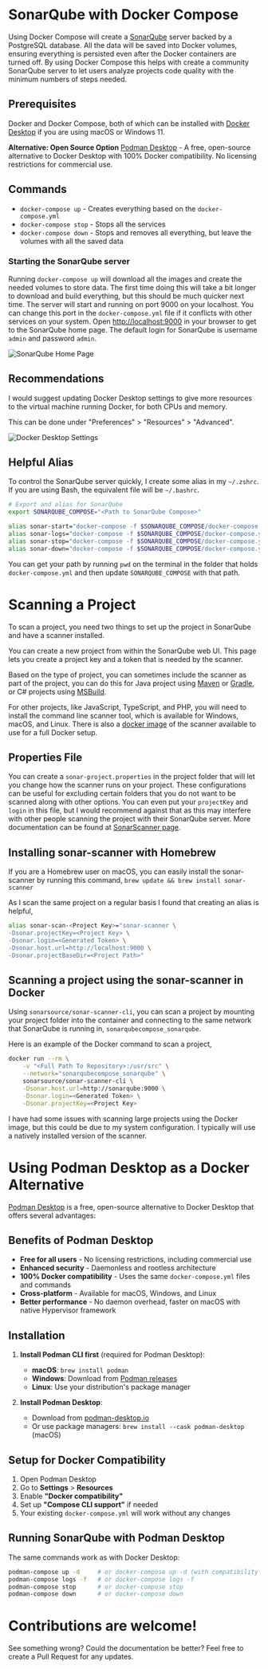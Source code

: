 # SonarQube with Docker Compose
Using Docker Compose will create a [SonarQube](https://www.sonarqube.org/) server backed by a PostgreSQL database. All the data will be saved into Docker volumes, ensuring everything is persisted even after the Docker containers are turned off. By using Docker Compose this helps with create a community SonarQube server to let users analyze projects code quality with the minimum numbers of steps needed.

## Prerequisites
Docker and Docker Compose, both of which can be installed with [Docker Desktop](https://www.docker.com/products/docker-desktop) if you are using macOS or Windows 11.

**Alternative: Open Source Option**
[Podman Desktop](https://podman-desktop.io/) - A free, open-source alternative to Docker Desktop with 100% Docker compatibility. No licensing restrictions for commercial use.

## Commands
* `docker-compose up` - Creates everything based on the `docker-compose.yml`
* `docker-compose stop` - Stops all the services
* `docker-compose down` - Stops and removes all everything, but leave the volumes with all the saved data

### Starting the SonarQube server
Running `docker-compose up` will download all the images and create the needed volumes to store data. The first time doing this will take a bit longer to download and build everything, but this should be much quicker next time. The server will start and running on port 9000 on your localhost. You can change this port in the `docker-compose.yml` file if it conflicts with other services on your system. Open [http://localhost:9000](http://localhost:9000) in your browser to get to the SonarQube home page. The default login for SonarQube is username `admin` and password `admin`.

![SonarQube Home Page](images/sonarqube_home_page.png)

## Recommendations
I would suggest updating Docker Desktop settings to give more resources to the virtual machine running Docker, for both CPUs and memory.

This can be done under "Preferences" > "Resources" > "Advanced".

![Docker Desktop Settings](images/docker_desktop_settings.png)

## Helpful Alias
To control the SonarQube server quickly, I create some alias in my `~/.zshrc`. If you are using Bash, the equivalent file will be `~/.bashrc`.

```bash
# Export and alias for SonarQube
export SONARQUBE_COMPOSE="<Path to SonarQube Compose>"

alias sonar-start="docker-compose -f $SONARQUBE_COMPOSE/docker-compose.yml up -d"
alias sonar-logs="docker-compose -f $SONARQUBE_COMPOSE/docker-compose.yml logs -f"
alias sonar-stop="docker-compose -f $SONARQUBE_COMPOSE/docker-compose.yml stop"
alias sonar-down="docker-compose -f $SONARQUBE_COMPOSE/docker-compose.yml down"
```

You can get your path by running `pwd` on the terminal in the folder that holds `docker-compose.yml` and then update `SONARQUBE_COMPOSE` with that path.

# Scanning a Project
To scan a project, you need two things to set up the project in SonarQube and have a scanner installed.

You can create a new project from within the SonarQube web UI. This page lets you create a project key and a token that is needed by the scanner.

Based on the type of project, you can sometimes include the scanner as part of the project, you can do this for Java project using [Maven](https://docs.sonarqube.org/latest/analysis/scan/sonarscanner-for-maven/) or [Gradle](https://docs.sonarqube.org/latest/analysis/scan/sonarscanner-for-gradle/), or C# projects using [MSBuild](https://docs.sonarqube.org/latest/analysis/scan/sonarscanner-for-msbuild/).

For other projects, like JavaScript, TypeScript, and PHP, you will need to install the command line scanner tool, which is available for Windows, macOS, and Linux. There is also a [docker image](https://hub.docker.com/r/sonarsource/sonar-scanner-cli) of the scanner available to use for a full Docker setup.

## Properties File
You can create a `sonar-project.properties` in the project folder that will let you change how the scanner runs on your project. These configurations can be useful for excluding certain folders that you do not want to be scanned along with other options. You can even put your `projectKey` and `login` in this file, but I would recommend against that as this may interfere with other people scanning the project with their SonarQube server. More documentation can be found at [SonarScanner page](https://docs.sonarqube.org/latest/analysis/scan/sonarscanner/).

## Installing sonar-scanner with Homebrew
If you are a Homebrew user on macOS, you can easily install the sonar-scanner by running this command, `brew update && brew install sonar-scanner`

As I scan the same project on a regular basis I found that creating an alias is helpful,

```bash
alias sonar-scan-<Project Key>="sonar-scanner \
-Dsonar.projectKey=<Project Key> \
-Dsonar.login=<Generated Token> \
-Dsonar.host.url=http://localhost:9000 \
-Dsonar.projectBaseDir=<Project Path>"
```

## Scanning a project using the sonar-scanner in Docker
Using `sonarsource/sonar-scanner-cli`, you can scan a project by mounting your project folder into the container and connecting to the same network that SonarQube is running in, `sonarqubecompose_sonarqube`.

Here is an example of the Docker command to scan a project,

```bash
docker run --rm \
    -v "<Full Path To Repository>:/usr/src" \
    --network="sonarqubecompose_sonarqube" \
    sonarsource/sonar-scanner-cli \
    -Dsonar.host.url=http://sonarqube:9000 \
    -Dsonar.login=<Generated Token> \
    -Dsonar.projectKey=<Project Key>
```

I have had some issues with scanning large projects using the Docker image, but this could be due to my system configuration. I typically will use a natively installed version of the scanner.

# Using Podman Desktop as a Docker Alternative

[Podman Desktop](https://podman-desktop.io/) is a free, open-source alternative to Docker Desktop that offers several advantages:

## Benefits of Podman Desktop
* **Free for all users** - No licensing restrictions, including commercial use
* **Enhanced security** - Daemonless and rootless architecture 
* **100% Docker compatibility** - Uses the same `docker-compose.yml` files and commands
* **Cross-platform** - Available for macOS, Windows, and Linux
* **Better performance** - No daemon overhead, faster on macOS with native Hypervisor framework

## Installation
1. **Install Podman CLI first** (required for Podman Desktop):
   - **macOS**: `brew install podman`
   - **Windows**: Download from [Podman releases](https://github.com/containers/podman/releases)
   - **Linux**: Use your distribution's package manager

2. **Install Podman Desktop**:
   - Download from [podman-desktop.io](https://podman-desktop.io/)
   - Or use package managers: `brew install --cask podman-desktop` (macOS)

## Setup for Docker Compatibility
1. Open Podman Desktop
2. Go to **Settings** > **Resources**
3. Enable **"Docker compatibility"** 
4. Set up **"Compose CLI support"** if needed
5. Your existing `docker-compose.yml` will work without any changes

## Running SonarQube with Podman Desktop
The same commands work as with Docker Desktop:
```bash
podman-compose up -d     # or docker-compose up -d (with compatibility enabled)
podman-compose logs -f   # or docker-compose logs -f
podman-compose stop      # or docker-compose stop
podman-compose down      # or docker-compose down
```

# Contributions are welcome!
See something wrong? Could the documentation be better? Feel free to create a Pull Request for any updates.